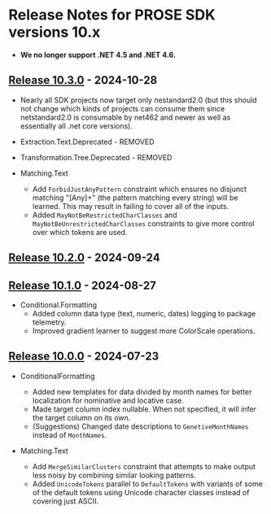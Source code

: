 # Release Notes for PROSE SDK versions 10.x

- **We no longer support .NET 4.5 and .NET 4.6.**

## [Release 10.3.0](https://www.nuget.org/packages/Microsoft.ProgramSynthesis/10.3.0) - 2024-10-28
- Nearly all SDK projects now target only nestandard2.0 (but this should not change which kinds of projects can consume them since netstandard2.0 is consumable by net462 and newer as well as essentially all .net core versions).

- Extraction.Text.Deprecated - REMOVED

- Transformation.Tree.Deprecated - REMOVED

- Matching.Text
  - Add `ForbidJustAnyPattern` constraint which ensures no disjunct matching "[Any]+" (the pattern matching every string) will be learned. This may result in failing to cover all of the inputs.
  - Added `MayNotBeRestrictedCharClasses` and `MayNotBeUnrestrictedCharClasses` constraints to give more control over which tokens are used.

## [Release 10.2.0](https://www.nuget.org/packages/Microsoft.ProgramSynthesis/10.2.0) - 2024-09-24

## [Release 10.1.0](https://www.nuget.org/packages/Microsoft.ProgramSynthesis/10.1.0) - 2024-08-27
- Conditional.Formatting
  - Added column data type (text, numeric, dates) logging to package telemetry.
  - Improved gradient learner to suggest more ColorScale operations.

## [Release 10.0.0](https://www.nuget.org/packages/Microsoft.ProgramSynthesis/10.0.0) - 2024-07-23
- ConditionalFormatting
  - Added new templates for data divided by month names for better localization for nominative and locative case.
  - Made target column index nullable. When not specified, it will infer the target column on its own.
  - (Suggestions) Changed date descriptions to `GenetiveMonthNames` instead of `MonthNames`.

- Matching.Text
  - Add `MergeSimilarClusters` constraint that attempts to make output less noisy by combining similar looking patterns.
  - Added `UnicodeTokens` parallel to `DefaultTokens` with variants of some of the default tokens using Unicode character classes instead of covering just ASCII.
